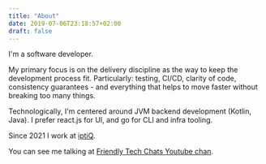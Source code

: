 ```yaml
---
title: "About"
date: 2019-07-06T23:18:57+02:00
draft: false
---
```


I'm a software developer. 

My primary focus is on the delivery discipline as the way to keep the development process fit. Particularly: testing, CI/CD, clarity of code, consistency guarantees - and everything that helps to move faster without breaking too many things. 

Technologically, I'm centered around JVM backend development (Kotlin, Java). I prefer react.js for UI, and go for CLI and infra tooling.

Since 2021 I work at [iptiQ](https://iptiq.com).

You can see me talking at [Friendly Tech Chats Youtube chan](https://www.youtube.com/channel/UChHHWkO537q6Yp2dXtJpOzQ).